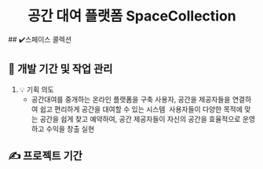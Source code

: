 <div align="center">
<h1>공간 대여 플랫폼 SpaceCollection</h1>
</div>
## ✔️스페이스 콜렉션
 

## 📅 개발 기간 및 작업 관리

1. 💡 기획 의도
   - 공간대여를 중개하는 온라인 플랫폼을 구축 사용자, 공간을 제공자들을 연결하여 쉽고 편리하게 공간을 대여할 수 있는 시스템 
    사용자들이 다양한 목적에 맞는 공간을 쉽게 찾고 예약하여, 공간 제공자들이 자신의 공간을 효율적으로 운영하고 수익을 창출 실현

## ✍️ 프로젝트 기간
